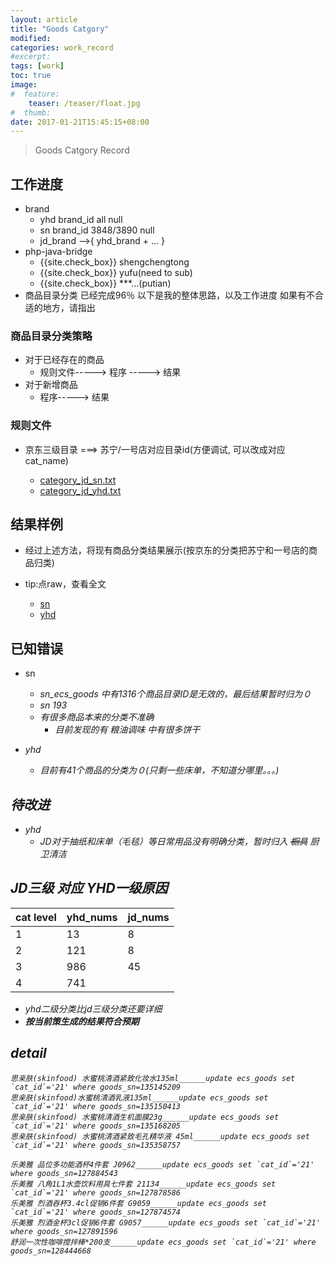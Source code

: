 ```yaml
---
layout: article
title: "Goods Catgory"
modified:
categories: work_record
#excerpt:
tags: [work]
toc: true
image:
#  feature:
    teaser: /teaser/float.jpg
#  thumb:
date: 2017-01-21T15:45:15+08:00
---
```

>Goods Catgory Record

##


## 工作进度
- brand
    - yhd brand_id all null
    - sn  brand_id 3848/3890 null
    - jd_brand -->{ yhd_brand + ... }
- php-java-bridge
    - {{site.check_box}} shengchengtong
    - {{site.check_box}} yufu(need to sub)
    - {{site.check_box}} ***...(putian)
- 商品目录分类
    已经完成96％
    以下是我的整体思路，以及工作进度
    如果有不合适的地方，请指出



### 商品目录分类策略
- 对于已经存在的商品
    - 规则文件----->   程序 ----->  结果
- 对于新增商品
    - 程序-----> 结果

### 规则文件

- 京东三级目录 ===> 苏宁/一号店对应目录id(方便调试, 可以改成对应cat_name)

    - [category_jd_sn.txt](https://raw.githubusercontent.com/NominationP/work_goods_sum/master/category_jd_sn.txt)
    - [category_jd_yhd.txt](https://raw.githubusercontent.com/NominationP/work_goods_sum/master/category_jd_yhd.txt)

## 结果样例

- 经过上述方法，将现有商品分类结果展示(按京东的分类把苏宁和一号店的商品归类)
- tip:点raw，查看全文

    - [sn](https://github.com/NominationP/work_goods_sum/tree/master/sn_show)
    - [yhd](https://github.com/NominationP/work_goods_sum/tree/master/yhd_show)

## 已知错误


- sn
    - <i class="fa fa-check-square-o">sn_ecs_goods 中有1316个商品目录ID是无效的，最后结果暂时归为０
    - <i class="fa fa-square-o">sn 193
    - 有很多商品本来的分类不准确
        - <i class="fa fa-check-square-o"> 目前发现的有 粮油调味 中有很多饼干

- yhd
    - <i class="fa fa-check-square-o">目前有41个商品的分类为０(只剩一些床单，不知道分哪里。。。)

## 待改进

- yhd
    - <i class="fa fa-square-o"> JD对于抽纸和床单（毛毯）等日常用品没有明确分类，暂时归入 ~~橱具~~ 厨卫清洁


## JD三级 对应 YHD一级原因

|cat level|yhd_nums|jd_nums|
|----------------|------|----|
|1|13|8|
|2|121|8|
|3|986|45|
|4|741|

- yhd二级分类比jd三级分类还要详细
- **按当前策生成的结果符合预期**



## detail

```
思亲肤(skinfood) 水蜜桃清酒紧致化妆水135ml______update ecs_goods set `cat_id`='21' where goods_sn=135145209
思亲肤(skinfood)水蜜桃清酒乳液135ml______update ecs_goods set `cat_id`='21' where goods_sn=135150413
思亲肤(skinfood) 水蜜桃清酒生机面膜23g______update ecs_goods set `cat_id`='21' where goods_sn=135168205
思亲肤(skinfood) 水蜜桃清酒紧致毛孔精华液 45ml______update ecs_goods set `cat_id`='21' where goods_sn=135358757

乐美雅 品位多功能酒杯4件套 J0962______update ecs_goods set `cat_id`='21' where goods_sn=127884543
乐美雅 八角1L1水壶饮料用具七件套 21134______update ecs_goods set `cat_id`='21' where goods_sn=127878586
乐美雅 烈酒吞杯3.4cl促销6件套 G9059______update ecs_goods set `cat_id`='21' where goods_sn=127874574
乐美雅 烈酒金杯3cl促销6件套 G9057______update ecs_goods set `cat_id`='21' where goods_sn=127891596
舒润一次性咖啡搅拌棒*200支______update ecs_goods set `cat_id`='21' where goods_sn=128444668
```











